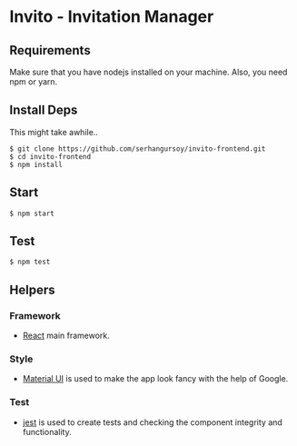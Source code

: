 # Invito - Invitation Manager

## Requirements

Make sure that you have nodejs installed on your machine. Also, you need npm or yarn.

## Install Deps
This might take awhile..

    $ git clone https://github.com/serhangursoy/invito-frontend.git
    $ cd invito-frontend
    $ npm install

## Start

    $ npm start

## Test

    $ npm test


## Helpers

### Framework

- [React](https://reactjs.org/) main framework.

### Style

- [Material UI](https://material-ui.com/) is used to make the app look fancy with the help of Google.

### Test

- [jest](https://jestjs.io/) is used to create tests and checking the component integrity and functionality.
